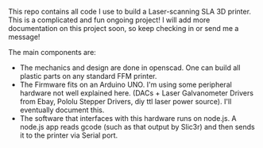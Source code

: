 This repo contains all code I use to build a Laser-scanning SLA 3D printer.
This is a complicated and fun ongoing project!  I will add more
documentation on this project soon, so keep checking in or send me a
message!

The main components are:

- The mechanics and design are done in openscad.  One can build all plastic
  parts on any standard FFM printer.
- The Firmware fits on an Arduino UNO.  I'm using some peripheral hardware
  not well explained here.  (DACs + Laser Galvanometer Drivers from
  Ebay, Pololu Stepper Drivers, diy ttl laser power source).  I'll
  eventually document this.
- The software that interfaces with this hardware runs on node.js.  A
  node.js app reads gcode (such as that output by Slic3r) and then sends
  it to the printer via Serial port.
